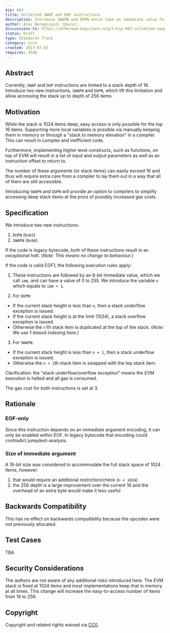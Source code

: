 ```yaml
---
eip: 663
title: Unlimited SWAP and DUP instructions
description: Introduce SWAPN and DUPN which take an immediate value for the depth
author: Alex Beregszaszi (@axic)
discussions-to: https://ethereum-magicians.org/t/eip-663-unlimited-swap-and-dup-instructions/3346
status: Draft
type: Standards Track
category: Core
created: 2017-07-03
requires: 3540
---
```


## Abstract

Currently, `SWAP` and `DUP` instructions are limited to a stack depth of 16. Introduce two new instructions, `SWAPN` and `DUPN`, which lift this limitation and allow accessing the stack up to depth of 256 items.

## Motivation

While the stack is 1024 items deep, easy access is only possible for the top 16 items. Supporting more local variables is possible via manually keeping them in memory or through a "stack to memory elevation" in a compiler. This can result in complex and inefficient code.

Furthermore, implementing higher level constructs, such as functions, on top of EVM will result in a list of input and output parameters as well as an instruction offset to return to.

The number of these arguments (or stack items) can easily exceed 16 and thus will require extra care from a compiler to lay them out in a way that all of them are still accessible.

Introducing `SWAPN` and `DUPN` will provide an option to compilers to simplify accessing deep stack items at the price of possibly increased gas costs.

## Specification

We introduce two new instructions:

 1. `DUPN` (`0xb5`)
 2. `SWAPN` (`0xb6`)

If the code is legacy bytecode, both of these instructions result in an *exceptional halt*. (*Note: This means no change to behaviour.*)

If the code is valid EOF1, the following execution rules apply:

 1. These instructions are followed by an 8-bit immediate value, which we call `imm`, and can have a value of 0 to 255. We introduce the variable `n` which equals to `imm + 1`.

 2. For `DUPN`:

   - If the current stack height is less than `n`, then a stack underflow exception is issued.
   - If the current stack height is at the limit (1024), a stack overflow exception is issued.
   - Otherwise the `n`'th stack item is duplicated at the top of the stack. (*Note: We use 1-based indexing here.*)

 3. For `SWAPN`:

   - If the current stack height is less than `n + 1`, then a stack underflow exception is issued.
   - Otherwise the `n + 1`th stack item is swapped with the top stack item.

Clarification: the "stack underflow/overflow exception" means the EVM execution is halted and all gas is consumed.

The gas cost for both instructions is set at 3.

## Rationale

### EOF-only

Since this instruction depends on an immediate argument encoding, it can only be enabled within EOF. In legacy bytecode that encoding could contradict jumpdest-analysis.

### Size of immediate argument

A 16-bit size was considered to accommodate the full stack space of 1024 items, however:
1. that would require an additional restriction/check (`n < 1024`)
2. the 256 depth is a large improvement over the current 16 and the overhead of an extra byte would make it less useful

## Backwards Compatibility

This has no effect on backwards compatibility because the opcodes were not previously allocated.

## Test Cases

TBA

## Security Considerations

The authors are not aware of any additional risks introduced here. The EVM stack is fixed at 1024 items and most implementations keep that in memory at all times. This change will increase the easy-to-access number of items from 16 to 256.

## Copyright

Copyright and related rights waived via [CC0](../LICENSE.md).
